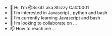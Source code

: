 - 👋 Hi, I’m @Sskitz aka Stiizzy Cat#0001
- 👀 I’m interested in Javascript , python and bash
- 🌱 I’m currently learning Javascript and bash
- 💞️ I’m looking to collaborate on ...
- 📫 How to reach me ...

<!---
Sskitz/Sskitz is a ✨ special ✨ repository because its `README.md` (this file) appears on your GitHub profile.
You can click the Preview link to take a look at your changes.
--->
